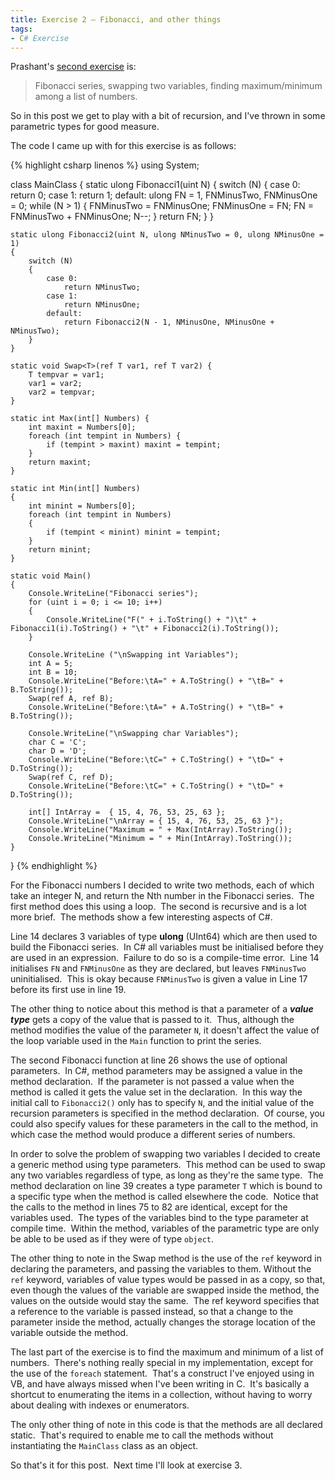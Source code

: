 ```yaml
---
title: Exercise 2 – Fibonacci, and other things
tags:
- C# Exercise
---
```

Prashant's [second
exercise](https://www.articlecity.com/articles/computers_and_internet/article_2686.shtml)
is:

> Fibonacci series, swapping two variables, finding maximum/minimum
> among a list of numbers.

So in this post we get to play with a bit of recursion, and I've thrown
in some parametric types for good measure.
<!--more-->

The code I came up with for this exercise is as follows:

{% highlight csharp linenos %}
using System;

class MainClass
{
    static ulong Fibonacci1(uint N)
    {
        switch (N)
        {
            case 0:
                return 0;
            case 1:
                return 1;
            default:
                ulong FN = 1, FNMinusTwo, FNMinusOne = 0;
                while (N > 1)
                {
                    FNMinusTwo = FNMinusOne;
                    FNMinusOne = FN;
                    FN = FNMinusTwo + FNMinusOne;
                    N--;
                }
                return FN;
        }
    }

    static ulong Fibonacci2(uint N, ulong NMinusTwo = 0, ulong NMinusOne = 1)
    {
        switch (N)
        {
            case 0:
                return NMinusTwo;
            case 1:
                return NMinusOne;
            default:
                return Fibonacci2(N - 1, NMinusOne, NMinusOne + NMinusTwo);
        }
    }

    static void Swap<T>(ref T var1, ref T var2) {
        T tempvar = var1;
        var1 = var2;
        var2 = tempvar;
    }

    static int Max(int[] Numbers) {
        int maxint = Numbers[0];
        foreach (int tempint in Numbers) {
            if (tempint > maxint) maxint = tempint;
        }
        return maxint;
    }

    static int Min(int[] Numbers)
    {
        int minint = Numbers[0];
        foreach (int tempint in Numbers)
        {
            if (tempint < minint) minint = tempint;
        }
        return minint;
    }

    static void Main()
    {
        Console.WriteLine("Fibonacci series");
        for (uint i = 0; i <= 10; i++)
        {
            Console.WriteLine("F(" + i.ToString() + ")\t" + Fibonacci1(i).ToString() + "\t" + Fibonacci2(i).ToString());
        }

        Console.WriteLine ("\nSwapping int Variables");
        int A = 5;
        int B = 10;
        Console.WriteLine("Before:\tA=" + A.ToString() + "\tB=" + B.ToString());
        Swap(ref A, ref B);
        Console.WriteLine("Before:\tA=" + A.ToString() + "\tB=" + B.ToString());

        Console.WriteLine("\nSwapping char Variables");
        char C = 'C';
        char D = 'D';
        Console.WriteLine("Before:\tC=" + C.ToString() + "\tD=" + D.ToString());
        Swap(ref C, ref D);
        Console.WriteLine("Before:\tC=" + C.ToString() + "\tD=" + D.ToString());

        int[] IntArray =  { 15, 4, 76, 53, 25, 63 };
        Console.WriteLine("\nArray = { 15, 4, 76, 53, 25, 63 }");
        Console.WriteLine("Maximum = " + Max(IntArray).ToString());
        Console.WriteLine("Minimum = " + Min(IntArray).ToString());
    }
}
{% endhighlight %}

For the Fibonacci numbers I decided to write two methods, each of which
take an integer N, and return the Nth number in the Fibonacci series. 
The first method does this using a loop.  The second is recursive and is
a lot more brief.  The methods show a few interesting aspects of C#.

Line 14 declares 3 variables of type **ulong** (UInt64) which are then
used to build the Fibonacci series.  In C# all variables must be
initialised before they are used in an expression.  Failure to do so is
a compile-time error.  Line 14 initialises `FN` and `FNMinusOne` as they
are declared, but leaves `FNMinusTwo` uninitialised.  This is okay
because `FNMinusTwo` is given a value in Line 17 before its first use in
line 19.

The other thing to notice about this method is that a parameter of a
***value type*** gets a copy of the value that is passed to it.  Thus,
although the method modifies the value of the parameter `N`, it doesn't
affect the value of the loop variable used in the `Main` function to
print the series.

The second Fibonacci function at line 26 shows the use of optional
parameters.  In C#, method parameters may be assigned a value in the
method declaration.  If the parameter is not passed a value when the
method is called it gets the value set in the declaration.  In this way
the initial call to `Fibonacci2()` only has to specify `N`, and the
initial value of the recursion parameters is specified in the method
declaration.  Of course, you could also specify values for these
parameters in the call to the method, in which case the method would
produce a different series of numbers.

In order to solve the problem of swapping two variables I decided to
create a generic method using type parameters.  This method can be used
to swap any two variables regardless of type, as long as they're the
same type.  The method declaration on line 39 creates a type parameter
`T` which is bound to a specific type when the method is called
elsewhere the code.  Notice that the calls to the method in lines 75 to
82 are identical, except for the variables used.  The types of the
variables bind to the type parameter at compile time.  Within the
method, variables of the parametric type are only be able to be used as
if they were of type `object`.

The other thing to note in the Swap method is the use of the `ref`
keyword in declaring the parameters, and passing the variables to them.
Without the `ref` keyword, variables of value types would be passed in
as a copy, so that, even though the values of the variable are swapped
inside the method, the values on the outside would stay the same.  The
ref keyword specifies that a reference to the variable is passed
instead, so that a change to the parameter inside the method, actually
changes the storage location of the variable outside the method.

The last part of the exercise is to find the maximum and minimum of a
list of numbers.  There's nothing really special in my implementation,
except for the use of the `foreach` statement.  That's a construct I've
enjoyed using in VB, and have always missed when I've been writing in
C.  It's basically a shortcut to enumerating the items in a collection,
without having to worry about dealing with indexes or enumerators.

The only other thing of note in this code is that the methods are all
declared static.  That's required to enable me to call the methods
without instantiating the `MainClass` class as an object.

So that's it for this post.  Next time I'll look at exercise 3.
